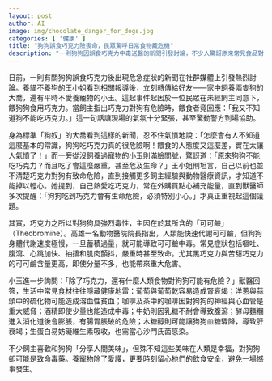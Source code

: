 ```yaml
---
layout: post
author: AI
image: img/chocolate_danger_for_dogs.jpg
categories: [ '健康' ]
title: "狗狗誤食巧克力險喪命，民眾驚呼日常食物藏危機"
description: "一則狗狗因誤食巧克力中毒送醫的新聞引發討論，不少人驚訝原來常見食品對狗狗危害重大；專家提醒巧克力、葡萄、洋蔥、木糖醇等人類美味，對毛孩卻可能致命。"
---
```

日前，一則有關狗狗誤食巧克力後出現危急症狀的新聞在社群媒體上引發熱烈討論。養貓不養狗的王小姐看到相關報導後，立刻轉傳給好友——家中飼養兩隻狗的大喬，還有平時不愛養寵物的小玉。這起事件起因於一位民眾在未經飼主同意下，餵狗狗食用巧克力。當飼主指出巧克力對狗有危險時，餵食者竟回應：「我又不知道狗不能吃巧克力。」這一句話讓現場的氣氛十分緊張，甚至驚動警方到場協助。

身為標準「狗奴」的大喬看到這樣的新聞，忍不住氣憤地說：「怎麼會有人不知道這麼基本的常識，狗狗吃巧克力真的很危險啊！餵食的人態度又這麼差，實在太讓人氣憤了！」而一旁從沒飼養過寵物的小玉則滿臉問號，驚訝道：「原來狗狗不能吃巧克力？而且吃了會這麼嚴重，甚至危及生命？」王小姐則坦言，自己以前也並不清楚巧克力對狗有致命危險，直到接觸更多飼主經驗與動物醫療資訊，才知道不能掉以輕心。她提到，自己熱愛吃巧克力，常在外購買點心補充能量，直到獸醫師多次提醒：「狗狗吃到巧克力會有生命危險，必須特別小心。」才真正重視起這個議題。

其實，巧克力之所以對狗狗具強烈毒性，主因在於其所含的「可可鹼」（Theobromine）。高雄一名動物醫院院長指出，人類能快速代謝可可鹼，但狗狗身體代謝速度極慢，一旦蓄積過量，就可能導致可可鹼中毒。常見症狀包括嘔吐、腹瀉、心跳加快、抽搐和肌肉顫抖，嚴重時甚至致命。尤其黑巧克力與苦甜巧克力的可可鹼含量更高，即使分量不多，也能帶來重大危害。

小玉進一步詢問：「除了巧克力，還有什麼人類食物對狗狗可能有危險？」獸醫回答，生活中常見食材往往隱藏健康地雷：葡萄與葡萄乾容易造成腎衰竭；洋蔥與蒜頭中的硫化物可能造成溶血性貧血；咖啡及茶中的咖啡因對狗狗的神經與心血管是重大威脅；酒精即使少量也能造成中毒；牛奶則因乳糖不耐會導致腹瀉；酵母麵糰進入消化道後會膨脹，有腸胃脹破的危險；木糖醇則可能讓狗狗血糖驟降，導致肝衰竭；生蛋白易妨礙維生素吸收，也需當心沙門氏菌感染。

不少飼主喜歡和狗狗「分享人間美味」，但殊不知這些美味在人類是幸福，對狗狗卻可能是致命毒藥。養寵物除了愛護，更要時刻留心牠們的飲食安全，避免一場憾事發生。